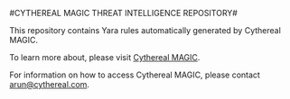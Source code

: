 #CYTHEREAL MAGIC THREAT INTELLIGENCE REPOSITORY#

This repository contains Yara rules automatically generated by Cythereal MAGIC.

To learn more about, please visit [Cythereal MAGIC](https://medium.com/@arun_73782/cythereal-magic-e68b0c943b1d).

For information on how to access Cythereal MAGIC, please contact arun@cythereal.com.


